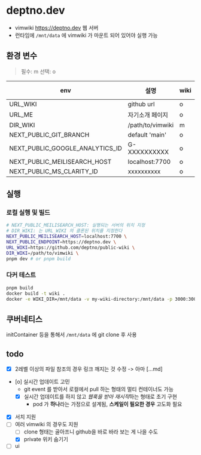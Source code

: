 # deptno.dev

- vimwiki <https://deptno.dev> 웹 서버
- 런타임에 `/mnt/data` 에 vimwiki 가 마운트 되어 있어야 실행 가능

## 환경 변수
> 필수: m
> 선택: o

| env                             | 설명             | wiki | meilisearch-updater |
|---------------------------------|------------------|------|---------------------|
| URL_WIKI                        | github url       | o    |                     |
| URL_ME                          | 자기소개 페이지  | o    |                     |
| DIR_WIKI                        | /path/to/vimwiki | m    | m                   |
| NEXT_PUBLIC_GIT_BRANCH          | default 'main'   | o    |                     |
| NEXT_PUBLIC_GOOGLE_ANALYTICS_ID | G-XXXXXXXXXX     | o    |                     |
| NEXT_PUBLIC_MEILISEARCH_HOST    | localhost:7700   | o    | m                   |
| NEXT_PUBLIC_MS_CLARITY_ID       | xxxxxxxxxx       | o    |                     |

## 실행

### 로컬 실행 및 빌드
```sh
# NEXT_PUBLIC_MEILISEARCH_HOST: 실행되는 서버의 위치 지정
# DIR_WIKI: 는 URL_WIKI 의 클론된 위치를 지정한다
NEXT_PUBLIC_MEILISEARCH_HOST=localhost:7700 \
NEXT_PUBLIC_ENDPOINT=https://deptno.dev \
URL_WIKI=https://github.com/deptno/public-wiki \
DIR_WIKI=/path/to/vimwiki \
pnpm dev # or pnpm build
```

### 다커 테스트
```sh
pnpm build
docker build -t wiki .
docker -e WIKI_DIR=/mnt/data -v my-wiki-directory:/mnt/data -p 3000:3000 wiki
```

## 쿠버네티스
initContainer 등을 통해서 `/mnt/data` 에 git clone 후 사용

## todo
- [x] 2레벨 이상의 파일 참조의 경우 링크 깨지는 것 수정 -> 아마 [...md]
- [o] 실시간 업데이트 고민
  - git event 를 받아서 로컬에서 pull 하는 형태의 멀티 컨테이너도 가능
  - [x] 실시간 업데이트를 하지 않고 *웹훅을 받아 재시작*하는 형태로 초기 구현
    - pod 가 **하나**라는 가정으로 설계됨, **스케일이 필요한 경우** 고도화 필요
- [x] 서치 지원
- [ ] 여러 vimwiki 의 경우도 지원
  - [ ] clone 형태는 골아프니 github을 바로 바라 보는 게 나을 수도
  - [x] private 위키 숨기기
- [ ] ui
